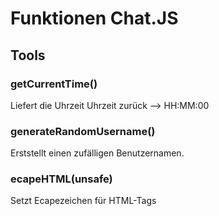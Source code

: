 # Funktionen Chat.JS

## Tools

### getCurrentTime()

Liefert die Uhrzeit Uhrzeit zurück --> HH:MM:00

### generateRandomUsername()

Erststellt einen zufälligen Benutzernamen.

### ecapeHTML(unsafe)

Setzt Ecapezeichen für HTML-Tags
